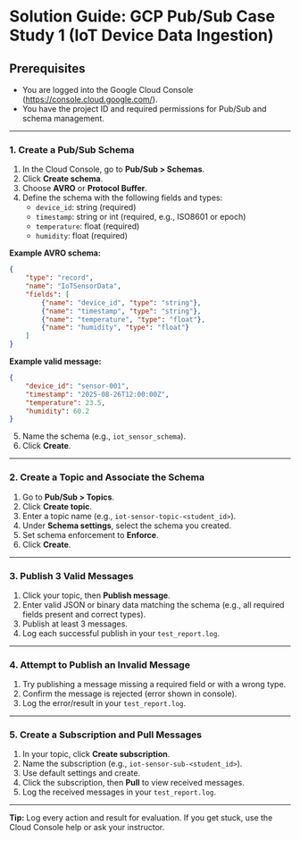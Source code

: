 # Solution Guide: GCP Pub/Sub Case Study 1 (IoT Device Data Ingestion)

## Prerequisites
- You are logged into the Google Cloud Console (https://console.cloud.google.com/).
- You have the project ID and required permissions for Pub/Sub and schema management.

---


### 1. Create a Pub/Sub Schema
1. In the Cloud Console, go to **Pub/Sub > Schemas**.
2. Click **Create schema**.
3. Choose **AVRO** or **Protocol Buffer**.
4. Define the schema with the following fields and types:
	 - `device_id`: string (required)
	 - `timestamp`: string or int (required, e.g., ISO8601 or epoch)
	 - `temperature`: float (required)
	 - `humidity`: float (required)

**Example AVRO schema:**
```json
{
	"type": "record",
	"name": "IoTSensorData",
	"fields": [
		{"name": "device_id", "type": "string"},
		{"name": "timestamp", "type": "string"},
		{"name": "temperature", "type": "float"},
		{"name": "humidity", "type": "float"}
	]
}
```

**Example valid message:**
```json
{
	"device_id": "sensor-001",
	"timestamp": "2025-08-26T12:00:00Z",
	"temperature": 23.5,
	"humidity": 60.2
}
```

5. Name the schema (e.g., `iot_sensor_schema`).
6. Click **Create**.

---

### 2. Create a Topic and Associate the Schema
1. Go to **Pub/Sub > Topics**.
2. Click **Create topic**.
3. Enter a topic name (e.g., `iot-sensor-topic-<student_id>`).
4. Under **Schema settings**, select the schema you created.
5. Set schema enforcement to **Enforce**.
6. Click **Create**.

---

### 3. Publish 3 Valid Messages
1. Click your topic, then **Publish message**.
2. Enter valid JSON or binary data matching the schema (e.g., all required fields present and correct types).
3. Publish at least 3 messages.
4. Log each successful publish in your `test_report.log`.

---

### 4. Attempt to Publish an Invalid Message
1. Try publishing a message missing a required field or with a wrong type.
2. Confirm the message is rejected (error shown in console).
3. Log the error/result in your `test_report.log`.

---

### 5. Create a Subscription and Pull Messages
1. In your topic, click **Create subscription**.
2. Name the subscription (e.g., `iot-sensor-sub-<student_id>`).
3. Use default settings and create.
4. Click the subscription, then **Pull** to view received messages.
5. Log the received messages in your `test_report.log`.

---

**Tip:** Log every action and result for evaluation. If you get stuck, use the Cloud Console help or ask your instructor.
